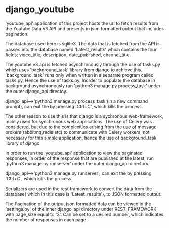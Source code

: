 # django_youtube

'youtube_api' application of this project hosts the url to fetch results from the Youtube Data v3 API and presents in json formatted output that includes pagination.

The database used here is sqlite3. The data that is fetched from the API is passed into the database named 'Latest_results' which contains the four fields: video_title, description, date_published, channel_title.

The youtube v3 api is fetched asynchronously through the use of tasks.py which uses 'background_task' library from django to achieve this. 'background_task' runs only when written in a separate program called tasks.py. Hence the use of tasks.py. Inorder to populate the database in background asynchronously run 'python3 manage.py process_task' under the outer django_api directoy.

django_api-->'python3 manage.py process_task'(in a new command prompt), can exit the by pressing 'Ctrl+C', which kills the process.

The other reason to use this is that django is a sychronous web-framework, mainly used for synchronous web applications. The use of Celery was considered, but due to the complexities arising from the use of message brokers(rabbitmq,redis etc) to communicate with Celery workers, not necessary for this simple application, hence the use of background_task library of django.

In order to run the 'youtube_api' application to view the paginated responses, in order of the response that are published at the latest, run 'python3 manage.py runserver' under the outer django_api directory.

django_api-->'python3 manage.py runserver',  can exit the by pressing 'Ctrl+C', which kills the process.

Serializers are used in the rest framework to convert the data from the database( which in this case is 'Latest_results'), to JSON formatted output.

The Pagination of the output json formatted data can be viewed in the 'settings.py' of the inner django_api directory under REST_FRAMEWORK, with page_size equal to '3'. Can be set to a desired number, which indicates the number of responses in each page.
